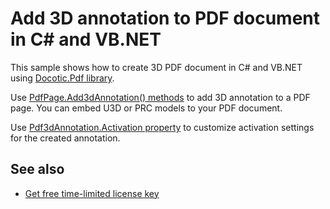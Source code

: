 # Add 3D annotation to PDF document in C# and VB.NET
This sample shows how to create 3D PDF document in C# and VB.NET using [Docotic.Pdf library](https://bitmiracle.com/pdf-library/).

Use [PdfPage.Add3dAnnotation() methods](https://bitmiracle.com/pdf-library/help/pdfpage.add3dannotation.html) to add 3D annotation to a PDF page. You can embed U3D or PRC models to your PDF document.

Use [Pdf3dAnnotation.Activation property](https://bitmiracle.com/pdf-library/help/pdf3dannotation.activation.html) to customize activation settings for the created annotation.

## See also
* [Get free time-limited license key](https://bitmiracle.com/pdf-library/download-pdf-library.aspx)